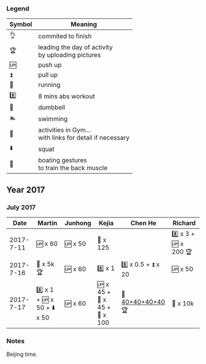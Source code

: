 ### Legend

| Symbol            | Meaning               |
|-------------------|-----------------------|
| :ok_hand:         | commited to finish    |
| :trophy:          | leading the day of activity <br> by uploading pictures |
| :up:              | push up               |
| :arrow_double_up: | pull up               |
| :runner:          | running               |
| :eight:           | 8 mins abs workout    |
| :muscle:          | dumbbell              |
| :swimmer:         | swimming              |
| :european_castle:         | activities in Gym... <br> with links for detail if necessary|
| :arrow_down:         | squat |
| :rowboat:         | boating gestures <br> to train the back muscle |


## Year 2017

### July 2017

| Date       | Martin        | Junhong       | Kejia         | Chen He       |Richard        |
|-----------|---------------|---------------|---------------|---------------|---------------|
| 2017-7-11 | :up: x 60     | :up: x 50     | :muscle: x 125|               | :eight: x 3 + :up: x 200 :trophy:|
| 2017-7-16 | :runner: x 5k :trophy: | :up: x 60     | :eight: x 1   | :eight: x 0.5 + :arrow_double_up: x 20              | :up: x 50  |
| 2017-7-17 | :eight: x 1 + :up: x 50 + :arrow_down: x 50  | :up: x 60    |  :up: x 45 + :rowboat: x 45 + :muscle: x 100  |  :european_castle: [40+40+40+40](https://github.com/rmfat/rm-fat/blob/master/notes/chenhe/note-2017-7-16.md)    :trophy:  | :runner: x 10k  |


### Notes

Beijing time.
